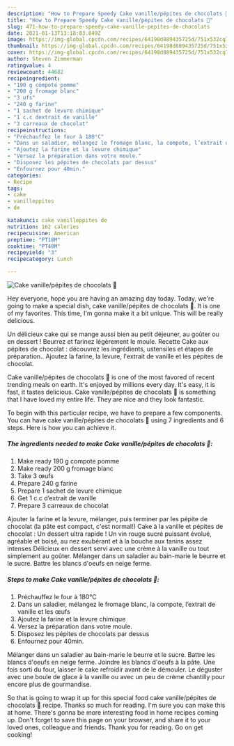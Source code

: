 ```yaml
---
description: "How to Prepare Speedy Cake vanille/pépites de chocolats 🍫"
title: "How to Prepare Speedy Cake vanille/pépites de chocolats 🍫"
slug: 471-how-to-prepare-speedy-cake-vanille-pepites-de-chocolats
date: 2021-01-13T13:18:03.849Z
image: https://img-global.cpcdn.com/recipes/64198d889435725d/751x532cq70/cake-vanillepepites-de-chocolats-🍫-photo-principale-de-la-recette.jpg
thumbnail: https://img-global.cpcdn.com/recipes/64198d889435725d/751x532cq70/cake-vanillepepites-de-chocolats-🍫-photo-principale-de-la-recette.jpg
cover: https://img-global.cpcdn.com/recipes/64198d889435725d/751x532cq70/cake-vanillepepites-de-chocolats-🍫-photo-principale-de-la-recette.jpg
author: Steven Zimmerman
ratingvalue: 4
reviewcount: 44682
recipeingredient:
- "190 g compote pomme"
- "200 g fromage blanc"
- "3 ufs"
- "240 g farine"
- "1 sachet de levure chimique"
- "1 c.c dextrait de vanille"
- "3 carreaux de chocolat"
recipeinstructions:
- "Préchauffez le four à 180°C"
- "Dans un saladier, mélangez le fromage blanc, la compote, l’extrait de vanille et les œufs"
- "Ajoutez la farine et la levure chimique"
- "Versez la préparation dans votre moule."
- "Disposez les pépites de chocolats par dessus"
- "Enfournez pour 40min."
categories:
- Recipe
tags:
- cake
- vanilleppites
- de

katakunci: cake vanilleppites de 
nutrition: 162 calories
recipecuisine: American
preptime: "PT18M"
cooktime: "PT40M"
recipeyield: "3"
recipecategory: Lunch

---
```



![Cake vanille/pépites de chocolats 🍫](https://img-global.cpcdn.com/recipes/64198d889435725d/751x532cq70/cake-vanillepepites-de-chocolats-🍫-photo-principale-de-la-recette.jpg)

Hey everyone, hope you are having an amazing day today. Today, we're going to make a special dish, cake vanille/pépites de chocolats 🍫. It is one of my favorites. This time, I'm gonna make it a bit unique. This will be really delicious.

Un délicieux cake qui se mange aussi bien au petit déjeuner, au goûter ou en dessert ! Beurrez et farinez légèrement le moule. Recette Cake aux pépites de chocolat : découvrez les ingrédients, ustensiles et étapes de préparation.. Ajoutez la farine, la levure, l&#39;extrait de vanille et les pépites de chocolat.

Cake vanille/pépites de chocolats 🍫 is one of the most favored of recent trending meals on earth. It's enjoyed by millions every day. It's easy, it is fast, it tastes delicious. Cake vanille/pépites de chocolats 🍫 is something that I have loved my entire life. They are nice and they look fantastic.


To begin with this particular recipe, we have to prepare a few components. You can have cake vanille/pépites de chocolats 🍫 using 7 ingredients and 6 steps. Here is how you can achieve it.

<!--inarticleads1-->

##### The ingredients needed to make Cake vanille/pépites de chocolats 🍫:

1. Make ready 190 g compote pomme
1. Make ready 200 g fromage blanc
1. Take 3 œufs
1. Prepare 240 g farine
1. Prepare 1 sachet de levure chimique
1. Get 1 c.c d’extrait de vanille
1. Prepare 3 carreaux de chocolat


Ajouter la farine et la levure, mélanger, puis terminer par les pépite de chocolat (la pâte est compact, c&#39;est normal!) Cake à la vanille et pépites de chocolat : Un dessert ultra rapide ! Un vin rouge sucré puissant évolué, agréable et boisé, au nez exubérant et à la bouche aux tanins assez intenses Délicieux en dessert servi avec une crème à la vanille ou tout simplement au goûter. Mélanger dans un saladier au bain-marie le beurre et le sucre. Battre les blancs d&#39;oeufs en neige ferme. 

<!--inarticleads2-->

##### Steps to make Cake vanille/pépites de chocolats 🍫:

1. Préchauffez le four à 180°C
1. Dans un saladier, mélangez le fromage blanc, la compote, l’extrait de vanille et les œufs
1. Ajoutez la farine et la levure chimique
1. Versez la préparation dans votre moule.
1. Disposez les pépites de chocolats par dessus
1. Enfournez pour 40min.


Mélanger dans un saladier au bain-marie le beurre et le sucre. Battre les blancs d&#39;oeufs en neige ferme. Joindre les blancs d&#39;oeufs à la pâte. Une fois sorti du four, laisser le cake refroidir avant de le démouler. Le déguster avec une boule de glace à la vanille ou avec un peu de crème chantilly pour encore plus de gourmandise. 

So that is going to wrap it up for this special food cake vanille/pépites de chocolats 🍫 recipe. Thanks so much for reading. I'm sure you can make this at home. There's gonna be more interesting food in home recipes coming up. Don't forget to save this page on your browser, and share it to your loved ones, colleague and friends. Thank you for reading. Go on get cooking!
